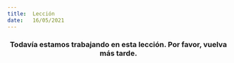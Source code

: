 ```yaml
---
title:  Lección
date:   16/05/2021
---
```


### <center>Todavía estamos trabajando en esta lección. Por favor, vuelva más tarde.</center>